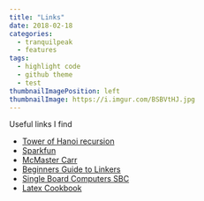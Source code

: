 ```yaml
---
title: "Links"
date: 2018-02-18
categories:
  - tranquilpeak
  - features
tags:
  - highlight code
  - github theme
  - test
thumbnailImagePosition: left
thumbnailImage: https://i.imgur.com/BSBVtHJ.jpg
---
```

Useful links I find
<!--more-->

- [Tower of Hanoi recursion](https://www.cs.cmu.edu/~cburch/survey/recurse/hanoiex.html)
- [Sparkfun](https://www.sparkfun.com)
- [McMaster Carr](https://www.mcmaster.com)
- [Beginners Guide to Linkers](http://www.lurklurk.org/linkers/linkers.html)
- [Single Board Computers SBC](https://en.wikibooks.org/wiki/Robotics/Computer_Control/The_Interface/SBC_and_multichip_modules)
- [Latex Cookbook](http://www.personal.ceu.hu/tex/cookbook.html)
